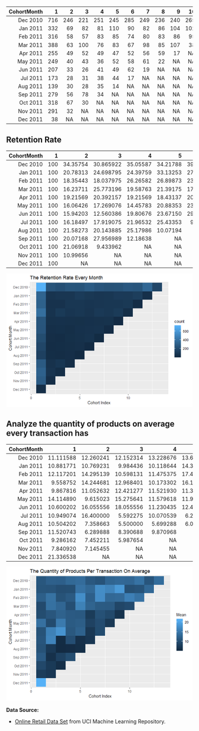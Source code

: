 <table class="table table-condensed">
<thead>
<tr>
<th style="text-align:right;">
CohortMonth
</th>
<th style="text-align:right;">
1
</th>
<th style="text-align:right;">
2
</th>
<th style="text-align:right;">
3
</th>
<th style="text-align:right;">
4
</th>
<th style="text-align:right;">
5
</th>
<th style="text-align:right;">
6
</th>
<th style="text-align:right;">
7
</th>
<th style="text-align:right;">
8
</th>
<th style="text-align:right;">
9
</th>
<th style="text-align:right;">
10
</th>
<th style="text-align:right;">
11
</th>
<th style="text-align:right;">
12
</th>
<th style="text-align:right;">
13
</th>
</tr>
</thead>
<tbody>
<tr>
<td style="text-align:right;">
Dec 2010
</td>
<td style="text-align:right;">
716
</td>
<td style="text-align:right;">
246
</td>
<td style="text-align:right;">
221
</td>
<td style="text-align:right;">
251
</td>
<td style="text-align:right;">
245
</td>
<td style="text-align:right;">
285
</td>
<td style="text-align:right;">
249
</td>
<td style="text-align:right;">
236
</td>
<td style="text-align:right;">
240
</td>
<td style="text-align:right;">
265
</td>
<td style="text-align:right;">
254
</td>
<td style="text-align:right;">
348
</td>
<td style="text-align:right;">
172
</td>
</tr>
<tr>
<td style="text-align:right;">
Jan 2011
</td>
<td style="text-align:right;">
332
</td>
<td style="text-align:right;">
69
</td>
<td style="text-align:right;">
82
</td>
<td style="text-align:right;">
81
</td>
<td style="text-align:right;">
110
</td>
<td style="text-align:right;">
90
</td>
<td style="text-align:right;">
82
</td>
<td style="text-align:right;">
86
</td>
<td style="text-align:right;">
104
</td>
<td style="text-align:right;">
102
</td>
<td style="text-align:right;">
124
</td>
<td style="text-align:right;">
45
</td>
<td style="text-align:right;">
NA
</td>
</tr>
<tr>
<td style="text-align:right;">
Feb 2011
</td>
<td style="text-align:right;">
316
</td>
<td style="text-align:right;">
58
</td>
<td style="text-align:right;">
57
</td>
<td style="text-align:right;">
83
</td>
<td style="text-align:right;">
85
</td>
<td style="text-align:right;">
74
</td>
<td style="text-align:right;">
80
</td>
<td style="text-align:right;">
83
</td>
<td style="text-align:right;">
86
</td>
<td style="text-align:right;">
95
</td>
<td style="text-align:right;">
28
</td>
<td style="text-align:right;">
NA
</td>
<td style="text-align:right;">
NA
</td>
</tr>
<tr>
<td style="text-align:right;">
Mar 2011
</td>
<td style="text-align:right;">
388
</td>
<td style="text-align:right;">
63
</td>
<td style="text-align:right;">
100
</td>
<td style="text-align:right;">
76
</td>
<td style="text-align:right;">
83
</td>
<td style="text-align:right;">
67
</td>
<td style="text-align:right;">
98
</td>
<td style="text-align:right;">
85
</td>
<td style="text-align:right;">
107
</td>
<td style="text-align:right;">
38
</td>
<td style="text-align:right;">
NA
</td>
<td style="text-align:right;">
NA
</td>
<td style="text-align:right;">
NA
</td>
</tr>
<tr>
<td style="text-align:right;">
Apr 2011
</td>
<td style="text-align:right;">
255
</td>
<td style="text-align:right;">
49
</td>
<td style="text-align:right;">
52
</td>
<td style="text-align:right;">
49
</td>
<td style="text-align:right;">
47
</td>
<td style="text-align:right;">
52
</td>
<td style="text-align:right;">
56
</td>
<td style="text-align:right;">
59
</td>
<td style="text-align:right;">
17
</td>
<td style="text-align:right;">
NA
</td>
<td style="text-align:right;">
NA
</td>
<td style="text-align:right;">
NA
</td>
<td style="text-align:right;">
NA
</td>
</tr>
<tr>
<td style="text-align:right;">
May 2011
</td>
<td style="text-align:right;">
249
</td>
<td style="text-align:right;">
40
</td>
<td style="text-align:right;">
43
</td>
<td style="text-align:right;">
36
</td>
<td style="text-align:right;">
52
</td>
<td style="text-align:right;">
58
</td>
<td style="text-align:right;">
61
</td>
<td style="text-align:right;">
22
</td>
<td style="text-align:right;">
NA
</td>
<td style="text-align:right;">
NA
</td>
<td style="text-align:right;">
NA
</td>
<td style="text-align:right;">
NA
</td>
<td style="text-align:right;">
NA
</td>
</tr>
<tr>
<td style="text-align:right;">
Jun 2011
</td>
<td style="text-align:right;">
207
</td>
<td style="text-align:right;">
33
</td>
<td style="text-align:right;">
26
</td>
<td style="text-align:right;">
41
</td>
<td style="text-align:right;">
49
</td>
<td style="text-align:right;">
62
</td>
<td style="text-align:right;">
19
</td>
<td style="text-align:right;">
NA
</td>
<td style="text-align:right;">
NA
</td>
<td style="text-align:right;">
NA
</td>
<td style="text-align:right;">
NA
</td>
<td style="text-align:right;">
NA
</td>
<td style="text-align:right;">
NA
</td>
</tr>
<tr>
<td style="text-align:right;">
Jul 2011
</td>
<td style="text-align:right;">
173
</td>
<td style="text-align:right;">
28
</td>
<td style="text-align:right;">
31
</td>
<td style="text-align:right;">
38
</td>
<td style="text-align:right;">
44
</td>
<td style="text-align:right;">
17
</td>
<td style="text-align:right;">
NA
</td>
<td style="text-align:right;">
NA
</td>
<td style="text-align:right;">
NA
</td>
<td style="text-align:right;">
NA
</td>
<td style="text-align:right;">
NA
</td>
<td style="text-align:right;">
NA
</td>
<td style="text-align:right;">
NA
</td>
</tr>
<tr>
<td style="text-align:right;">
Aug 2011
</td>
<td style="text-align:right;">
139
</td>
<td style="text-align:right;">
30
</td>
<td style="text-align:right;">
28
</td>
<td style="text-align:right;">
35
</td>
<td style="text-align:right;">
14
</td>
<td style="text-align:right;">
NA
</td>
<td style="text-align:right;">
NA
</td>
<td style="text-align:right;">
NA
</td>
<td style="text-align:right;">
NA
</td>
<td style="text-align:right;">
NA
</td>
<td style="text-align:right;">
NA
</td>
<td style="text-align:right;">
NA
</td>
<td style="text-align:right;">
NA
</td>
</tr>
<tr>
<td style="text-align:right;">
Sep 2011
</td>
<td style="text-align:right;">
279
</td>
<td style="text-align:right;">
56
</td>
<td style="text-align:right;">
78
</td>
<td style="text-align:right;">
34
</td>
<td style="text-align:right;">
NA
</td>
<td style="text-align:right;">
NA
</td>
<td style="text-align:right;">
NA
</td>
<td style="text-align:right;">
NA
</td>
<td style="text-align:right;">
NA
</td>
<td style="text-align:right;">
NA
</td>
<td style="text-align:right;">
NA
</td>
<td style="text-align:right;">
NA
</td>
<td style="text-align:right;">
NA
</td>
</tr>
<tr>
<td style="text-align:right;">
Oct 2011
</td>
<td style="text-align:right;">
318
</td>
<td style="text-align:right;">
67
</td>
<td style="text-align:right;">
30
</td>
<td style="text-align:right;">
NA
</td>
<td style="text-align:right;">
NA
</td>
<td style="text-align:right;">
NA
</td>
<td style="text-align:right;">
NA
</td>
<td style="text-align:right;">
NA
</td>
<td style="text-align:right;">
NA
</td>
<td style="text-align:right;">
NA
</td>
<td style="text-align:right;">
NA
</td>
<td style="text-align:right;">
NA
</td>
<td style="text-align:right;">
NA
</td>
</tr>
<tr>
<td style="text-align:right;">
Nov 2011
</td>
<td style="text-align:right;">
291
</td>
<td style="text-align:right;">
32
</td>
<td style="text-align:right;">
NA
</td>
<td style="text-align:right;">
NA
</td>
<td style="text-align:right;">
NA
</td>
<td style="text-align:right;">
NA
</td>
<td style="text-align:right;">
NA
</td>
<td style="text-align:right;">
NA
</td>
<td style="text-align:right;">
NA
</td>
<td style="text-align:right;">
NA
</td>
<td style="text-align:right;">
NA
</td>
<td style="text-align:right;">
NA
</td>
<td style="text-align:right;">
NA
</td>
</tr>
<tr>
<td style="text-align:right;">
Dec 2011
</td>
<td style="text-align:right;">
38
</td>
<td style="text-align:right;">
NA
</td>
<td style="text-align:right;">
NA
</td>
<td style="text-align:right;">
NA
</td>
<td style="text-align:right;">
NA
</td>
<td style="text-align:right;">
NA
</td>
<td style="text-align:right;">
NA
</td>
<td style="text-align:right;">
NA
</td>
<td style="text-align:right;">
NA
</td>
<td style="text-align:right;">
NA
</td>
<td style="text-align:right;">
NA
</td>
<td style="text-align:right;">
NA
</td>
<td style="text-align:right;">
NA
</td>
</tr>
</tbody>
</table>


Retention Rate
--------------


<table class="table table-condensed">
<thead>
<tr>
<th style="text-align:right;">
CohortMonth
</th>
<th style="text-align:right;">
1
</th>
<th style="text-align:right;">
2
</th>
<th style="text-align:right;">
3
</th>
<th style="text-align:right;">
4
</th>
<th style="text-align:right;">
5
</th>
<th style="text-align:right;">
6
</th>
<th style="text-align:right;">
7
</th>
<th style="text-align:right;">
8
</th>
<th style="text-align:right;">
9
</th>
<th style="text-align:right;">
10
</th>
<th style="text-align:right;">
11
</th>
<th style="text-align:right;">
12
</th>
<th style="text-align:right;">
13
</th>
</tr>
</thead>
<tbody>
<tr>
<td style="text-align:right;">
Dec 2010
</td>
<td style="text-align:right;">
100
</td>
<td style="text-align:right;">
34.35754
</td>
<td style="text-align:right;">
30.865922
</td>
<td style="text-align:right;">
35.05587
</td>
<td style="text-align:right;">
34.21788
</td>
<td style="text-align:right;">
39.80447
</td>
<td style="text-align:right;">
34.776536
</td>
<td style="text-align:right;">
32.960894
</td>
<td style="text-align:right;">
33.519553
</td>
<td style="text-align:right;">
37.011173
</td>
<td style="text-align:right;">
35.474860
</td>
<td style="text-align:right;">
48.60335
</td>
<td style="text-align:right;">
24.02235
</td>
</tr>
<tr>
<td style="text-align:right;">
Jan 2011
</td>
<td style="text-align:right;">
100
</td>
<td style="text-align:right;">
20.78313
</td>
<td style="text-align:right;">
24.698795
</td>
<td style="text-align:right;">
24.39759
</td>
<td style="text-align:right;">
33.13253
</td>
<td style="text-align:right;">
27.10843
</td>
<td style="text-align:right;">
24.698795
</td>
<td style="text-align:right;">
25.903614
</td>
<td style="text-align:right;">
31.325301
</td>
<td style="text-align:right;">
30.722892
</td>
<td style="text-align:right;">
37.349398
</td>
<td style="text-align:right;">
13.55422
</td>
<td style="text-align:right;">
NA
</td>
</tr>
<tr>
<td style="text-align:right;">
Feb 2011
</td>
<td style="text-align:right;">
100
</td>
<td style="text-align:right;">
18.35443
</td>
<td style="text-align:right;">
18.037975
</td>
<td style="text-align:right;">
26.26582
</td>
<td style="text-align:right;">
26.89873
</td>
<td style="text-align:right;">
23.41772
</td>
<td style="text-align:right;">
25.316456
</td>
<td style="text-align:right;">
26.265823
</td>
<td style="text-align:right;">
27.215190
</td>
<td style="text-align:right;">
30.063291
</td>
<td style="text-align:right;">
8.860759
</td>
<td style="text-align:right;">
NA
</td>
<td style="text-align:right;">
NA
</td>
</tr>
<tr>
<td style="text-align:right;">
Mar 2011
</td>
<td style="text-align:right;">
100
</td>
<td style="text-align:right;">
16.23711
</td>
<td style="text-align:right;">
25.773196
</td>
<td style="text-align:right;">
19.58763
</td>
<td style="text-align:right;">
21.39175
</td>
<td style="text-align:right;">
17.26804
</td>
<td style="text-align:right;">
25.257732
</td>
<td style="text-align:right;">
21.907216
</td>
<td style="text-align:right;">
27.577320
</td>
<td style="text-align:right;">
9.793814
</td>
<td style="text-align:right;">
NA
</td>
<td style="text-align:right;">
NA
</td>
<td style="text-align:right;">
NA
</td>
</tr>
<tr>
<td style="text-align:right;">
Apr 2011
</td>
<td style="text-align:right;">
100
</td>
<td style="text-align:right;">
19.21569
</td>
<td style="text-align:right;">
20.392157
</td>
<td style="text-align:right;">
19.21569
</td>
<td style="text-align:right;">
18.43137
</td>
<td style="text-align:right;">
20.39216
</td>
<td style="text-align:right;">
21.960784
</td>
<td style="text-align:right;">
23.137255
</td>
<td style="text-align:right;">
6.666667
</td>
<td style="text-align:right;">
NA
</td>
<td style="text-align:right;">
NA
</td>
<td style="text-align:right;">
NA
</td>
<td style="text-align:right;">
NA
</td>
</tr>
<tr>
<td style="text-align:right;">
May 2011
</td>
<td style="text-align:right;">
100
</td>
<td style="text-align:right;">
16.06426
</td>
<td style="text-align:right;">
17.269076
</td>
<td style="text-align:right;">
14.45783
</td>
<td style="text-align:right;">
20.88353
</td>
<td style="text-align:right;">
23.29317
</td>
<td style="text-align:right;">
24.497992
</td>
<td style="text-align:right;">
8.835341
</td>
<td style="text-align:right;">
NA
</td>
<td style="text-align:right;">
NA
</td>
<td style="text-align:right;">
NA
</td>
<td style="text-align:right;">
NA
</td>
<td style="text-align:right;">
NA
</td>
</tr>
<tr>
<td style="text-align:right;">
Jun 2011
</td>
<td style="text-align:right;">
100
</td>
<td style="text-align:right;">
15.94203
</td>
<td style="text-align:right;">
12.560386
</td>
<td style="text-align:right;">
19.80676
</td>
<td style="text-align:right;">
23.67150
</td>
<td style="text-align:right;">
29.95169
</td>
<td style="text-align:right;">
9.178744
</td>
<td style="text-align:right;">
NA
</td>
<td style="text-align:right;">
NA
</td>
<td style="text-align:right;">
NA
</td>
<td style="text-align:right;">
NA
</td>
<td style="text-align:right;">
NA
</td>
<td style="text-align:right;">
NA
</td>
</tr>
<tr>
<td style="text-align:right;">
Jul 2011
</td>
<td style="text-align:right;">
100
</td>
<td style="text-align:right;">
16.18497
</td>
<td style="text-align:right;">
17.919075
</td>
<td style="text-align:right;">
21.96532
</td>
<td style="text-align:right;">
25.43353
</td>
<td style="text-align:right;">
9.82659
</td>
<td style="text-align:right;">
NA
</td>
<td style="text-align:right;">
NA
</td>
<td style="text-align:right;">
NA
</td>
<td style="text-align:right;">
NA
</td>
<td style="text-align:right;">
NA
</td>
<td style="text-align:right;">
NA
</td>
<td style="text-align:right;">
NA
</td>
</tr>
<tr>
<td style="text-align:right;">
Aug 2011
</td>
<td style="text-align:right;">
100
</td>
<td style="text-align:right;">
21.58273
</td>
<td style="text-align:right;">
20.143885
</td>
<td style="text-align:right;">
25.17986
</td>
<td style="text-align:right;">
10.07194
</td>
<td style="text-align:right;">
NA
</td>
<td style="text-align:right;">
NA
</td>
<td style="text-align:right;">
NA
</td>
<td style="text-align:right;">
NA
</td>
<td style="text-align:right;">
NA
</td>
<td style="text-align:right;">
NA
</td>
<td style="text-align:right;">
NA
</td>
<td style="text-align:right;">
NA
</td>
</tr>
<tr>
<td style="text-align:right;">
Sep 2011
</td>
<td style="text-align:right;">
100
</td>
<td style="text-align:right;">
20.07168
</td>
<td style="text-align:right;">
27.956989
</td>
<td style="text-align:right;">
12.18638
</td>
<td style="text-align:right;">
NA
</td>
<td style="text-align:right;">
NA
</td>
<td style="text-align:right;">
NA
</td>
<td style="text-align:right;">
NA
</td>
<td style="text-align:right;">
NA
</td>
<td style="text-align:right;">
NA
</td>
<td style="text-align:right;">
NA
</td>
<td style="text-align:right;">
NA
</td>
<td style="text-align:right;">
NA
</td>
</tr>
<tr>
<td style="text-align:right;">
Oct 2011
</td>
<td style="text-align:right;">
100
</td>
<td style="text-align:right;">
21.06918
</td>
<td style="text-align:right;">
9.433962
</td>
<td style="text-align:right;">
NA
</td>
<td style="text-align:right;">
NA
</td>
<td style="text-align:right;">
NA
</td>
<td style="text-align:right;">
NA
</td>
<td style="text-align:right;">
NA
</td>
<td style="text-align:right;">
NA
</td>
<td style="text-align:right;">
NA
</td>
<td style="text-align:right;">
NA
</td>
<td style="text-align:right;">
NA
</td>
<td style="text-align:right;">
NA
</td>
</tr>
<tr>
<td style="text-align:right;">
Nov 2011
</td>
<td style="text-align:right;">
100
</td>
<td style="text-align:right;">
10.99656
</td>
<td style="text-align:right;">
NA
</td>
<td style="text-align:right;">
NA
</td>
<td style="text-align:right;">
NA
</td>
<td style="text-align:right;">
NA
</td>
<td style="text-align:right;">
NA
</td>
<td style="text-align:right;">
NA
</td>
<td style="text-align:right;">
NA
</td>
<td style="text-align:right;">
NA
</td>
<td style="text-align:right;">
NA
</td>
<td style="text-align:right;">
NA
</td>
<td style="text-align:right;">
NA
</td>
</tr>
<tr>
<td style="text-align:right;">
Dec 2011
</td>
<td style="text-align:right;">
100
</td>
<td style="text-align:right;">
NA
</td>
<td style="text-align:right;">
NA
</td>
<td style="text-align:right;">
NA
</td>
<td style="text-align:right;">
NA
</td>
<td style="text-align:right;">
NA
</td>
<td style="text-align:right;">
NA
</td>
<td style="text-align:right;">
NA
</td>
<td style="text-align:right;">
NA
</td>
<td style="text-align:right;">
NA
</td>
<td style="text-align:right;">
NA
</td>
<td style="text-align:right;">
NA
</td>
<td style="text-align:right;">
NA
</td>
</tr>
</tbody>
</table>

![](https://github.com/BrandonJia/GoodPracticesofExploratoryDataAnalysis/blob/master/CohortAnalysisUsingR/CohortAnalysisUsingR_files/figure-markdown_github/unnamed-chunk-6-1.png)

Analyze the quantity of products on average every transaction has
-----------------------------------------------------------------

<table class="table table-condensed">
<thead>
<tr>
<th style="text-align:right;">
CohortMonth
</th>
<th style="text-align:right;">
1
</th>
<th style="text-align:right;">
2
</th>
<th style="text-align:right;">
3
</th>
<th style="text-align:right;">
4
</th>
<th style="text-align:right;">
5
</th>
<th style="text-align:right;">
6
</th>
<th style="text-align:right;">
7
</th>
<th style="text-align:right;">
8
</th>
<th style="text-align:right;">
9
</th>
<th style="text-align:right;">
10
</th>
<th style="text-align:right;">
11
</th>
<th style="text-align:right;">
12
</th>
<th style="text-align:right;">
13
</th>
</tr>
</thead>
<tbody>
<tr>
<td style="text-align:right;">
Dec 2010
</td>
<td style="text-align:right;">
11.111588
</td>
<td style="text-align:right;">
12.260241
</td>
<td style="text-align:right;">
12.152314
</td>
<td style="text-align:right;">
13.228676
</td>
<td style="text-align:right;">
13.669839
</td>
<td style="text-align:right;">
11.288630
</td>
<td style="text-align:right;">
10.620746
</td>
<td style="text-align:right;">
12.783798
</td>
<td style="text-align:right;">
13.207415
</td>
<td style="text-align:right;">
12.985885
</td>
<td style="text-align:right;">
14.46231
</td>
<td style="text-align:right;">
10.91979
</td>
<td style="text-align:right;">
13.73356
</td>
</tr>
<tr>
<td style="text-align:right;">
Jan 2011
</td>
<td style="text-align:right;">
10.881771
</td>
<td style="text-align:right;">
10.769231
</td>
<td style="text-align:right;">
9.984436
</td>
<td style="text-align:right;">
10.118644
</td>
<td style="text-align:right;">
14.344288
</td>
<td style="text-align:right;">
13.155340
</td>
<td style="text-align:right;">
17.369835
</td>
<td style="text-align:right;">
16.384477
</td>
<td style="text-align:right;">
18.680822
</td>
<td style="text-align:right;">
10.226368
</td>
<td style="text-align:right;">
10.67580
</td>
<td style="text-align:right;">
13.20068
</td>
<td style="text-align:right;">
NA
</td>
</tr>
<tr>
<td style="text-align:right;">
Feb 2011
</td>
<td style="text-align:right;">
12.117201
</td>
<td style="text-align:right;">
14.295139
</td>
<td style="text-align:right;">
10.598131
</td>
<td style="text-align:right;">
11.475375
</td>
<td style="text-align:right;">
17.472727
</td>
<td style="text-align:right;">
12.153203
</td>
<td style="text-align:right;">
17.310811
</td>
<td style="text-align:right;">
13.166052
</td>
<td style="text-align:right;">
13.413121
</td>
<td style="text-align:right;">
15.883848
</td>
<td style="text-align:right;">
14.33981
</td>
<td style="text-align:right;">
NA
</td>
<td style="text-align:right;">
NA
</td>
</tr>
<tr>
<td style="text-align:right;">
Mar 2011
</td>
<td style="text-align:right;">
9.558752
</td>
<td style="text-align:right;">
14.244681
</td>
<td style="text-align:right;">
12.968401
</td>
<td style="text-align:right;">
10.173302
</td>
<td style="text-align:right;">
16.114035
</td>
<td style="text-align:right;">
12.664269
</td>
<td style="text-align:right;">
11.575985
</td>
<td style="text-align:right;">
11.452229
</td>
<td style="text-align:right;">
8.996483
</td>
<td style="text-align:right;">
9.587678
</td>
<td style="text-align:right;">
NA
</td>
<td style="text-align:right;">
NA
</td>
<td style="text-align:right;">
NA
</td>
</tr>
<tr>
<td style="text-align:right;">
Apr 2011
</td>
<td style="text-align:right;">
9.867816
</td>
<td style="text-align:right;">
11.052632
</td>
<td style="text-align:right;">
12.421277
</td>
<td style="text-align:right;">
11.521930
</td>
<td style="text-align:right;">
11.389091
</td>
<td style="text-align:right;">
7.693878
</td>
<td style="text-align:right;">
10.406332
</td>
<td style="text-align:right;">
9.378378
</td>
<td style="text-align:right;">
6.644444
</td>
<td style="text-align:right;">
NA
</td>
<td style="text-align:right;">
NA
</td>
<td style="text-align:right;">
NA
</td>
<td style="text-align:right;">
NA
</td>
</tr>
<tr>
<td style="text-align:right;">
May 2011
</td>
<td style="text-align:right;">
14.114890
</td>
<td style="text-align:right;">
9.615023
</td>
<td style="text-align:right;">
15.275641
</td>
<td style="text-align:right;">
11.579618
</td>
<td style="text-align:right;">
11.929054
</td>
<td style="text-align:right;">
8.507653
</td>
<td style="text-align:right;">
9.786787
</td>
<td style="text-align:right;">
7.313559
</td>
<td style="text-align:right;">
NA
</td>
<td style="text-align:right;">
NA
</td>
<td style="text-align:right;">
NA
</td>
<td style="text-align:right;">
NA
</td>
<td style="text-align:right;">
NA
</td>
</tr>
<tr>
<td style="text-align:right;">
Jun 2011
</td>
<td style="text-align:right;">
10.600202
</td>
<td style="text-align:right;">
16.055556
</td>
<td style="text-align:right;">
18.055556
</td>
<td style="text-align:right;">
11.230435
</td>
<td style="text-align:right;">
12.448598
</td>
<td style="text-align:right;">
7.223629
</td>
<td style="text-align:right;">
9.723810
</td>
<td style="text-align:right;">
NA
</td>
<td style="text-align:right;">
NA
</td>
<td style="text-align:right;">
NA
</td>
<td style="text-align:right;">
NA
</td>
<td style="text-align:right;">
NA
</td>
<td style="text-align:right;">
NA
</td>
</tr>
<tr>
<td style="text-align:right;">
Jul 2011
</td>
<td style="text-align:right;">
10.949074
</td>
<td style="text-align:right;">
16.400000
</td>
<td style="text-align:right;">
5.592275
</td>
<td style="text-align:right;">
10.070539
</td>
<td style="text-align:right;">
6.241379
</td>
<td style="text-align:right;">
7.017094
</td>
<td style="text-align:right;">
NA
</td>
<td style="text-align:right;">
NA
</td>
<td style="text-align:right;">
NA
</td>
<td style="text-align:right;">
NA
</td>
<td style="text-align:right;">
NA
</td>
<td style="text-align:right;">
NA
</td>
<td style="text-align:right;">
NA
</td>
</tr>
<tr>
<td style="text-align:right;">
Aug 2011
</td>
<td style="text-align:right;">
10.504202
</td>
<td style="text-align:right;">
7.358663
</td>
<td style="text-align:right;">
5.500000
</td>
<td style="text-align:right;">
5.699288
</td>
<td style="text-align:right;">
6.018293
</td>
<td style="text-align:right;">
NA
</td>
<td style="text-align:right;">
NA
</td>
<td style="text-align:right;">
NA
</td>
<td style="text-align:right;">
NA
</td>
<td style="text-align:right;">
NA
</td>
<td style="text-align:right;">
NA
</td>
<td style="text-align:right;">
NA
</td>
<td style="text-align:right;">
NA
</td>
</tr>
<tr>
<td style="text-align:right;">
Sep 2011
</td>
<td style="text-align:right;">
11.520743
</td>
<td style="text-align:right;">
6.289888
</td>
<td style="text-align:right;">
8.390688
</td>
<td style="text-align:right;">
9.870968
</td>
<td style="text-align:right;">
NA
</td>
<td style="text-align:right;">
NA
</td>
<td style="text-align:right;">
NA
</td>
<td style="text-align:right;">
NA
</td>
<td style="text-align:right;">
NA
</td>
<td style="text-align:right;">
NA
</td>
<td style="text-align:right;">
NA
</td>
<td style="text-align:right;">
NA
</td>
<td style="text-align:right;">
NA
</td>
</tr>
<tr>
<td style="text-align:right;">
Oct 2011
</td>
<td style="text-align:right;">
9.286162
</td>
<td style="text-align:right;">
7.452211
</td>
<td style="text-align:right;">
5.987654
</td>
<td style="text-align:right;">
NA
</td>
<td style="text-align:right;">
NA
</td>
<td style="text-align:right;">
NA
</td>
<td style="text-align:right;">
NA
</td>
<td style="text-align:right;">
NA
</td>
<td style="text-align:right;">
NA
</td>
<td style="text-align:right;">
NA
</td>
<td style="text-align:right;">
NA
</td>
<td style="text-align:right;">
NA
</td>
<td style="text-align:right;">
NA
</td>
</tr>
<tr>
<td style="text-align:right;">
Nov 2011
</td>
<td style="text-align:right;">
7.840920
</td>
<td style="text-align:right;">
7.145455
</td>
<td style="text-align:right;">
NA
</td>
<td style="text-align:right;">
NA
</td>
<td style="text-align:right;">
NA
</td>
<td style="text-align:right;">
NA
</td>
<td style="text-align:right;">
NA
</td>
<td style="text-align:right;">
NA
</td>
<td style="text-align:right;">
NA
</td>
<td style="text-align:right;">
NA
</td>
<td style="text-align:right;">
NA
</td>
<td style="text-align:right;">
NA
</td>
<td style="text-align:right;">
NA
</td>
</tr>
<tr>
<td style="text-align:right;">
Dec 2011
</td>
<td style="text-align:right;">
21.336538
</td>
<td style="text-align:right;">
NA
</td>
<td style="text-align:right;">
NA
</td>
<td style="text-align:right;">
NA
</td>
<td style="text-align:right;">
NA
</td>
<td style="text-align:right;">
NA
</td>
<td style="text-align:right;">
NA
</td>
<td style="text-align:right;">
NA
</td>
<td style="text-align:right;">
NA
</td>
<td style="text-align:right;">
NA
</td>
<td style="text-align:right;">
NA
</td>
<td style="text-align:right;">
NA
</td>
<td style="text-align:right;">
NA
</td>
</tr>
</tbody>
</table>

![](https://github.com/BrandonJia/GoodPracticesofExploratoryDataAnalysis/blob/master/CohortAnalysisUsingR/CohortAnalysisUsingR_files/figure-markdown_github/unnamed-chunk-8-1.png)


**Data Source:**
-   [Online Retail Data Set](https://archive.ics.uci.edu/ml/datasets/online+retail) from UCI Machine Learning Repository.
